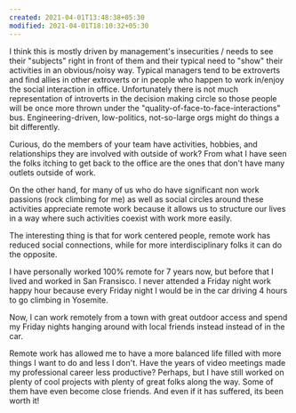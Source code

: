 ```yaml
---
created: 2021-04-01T13:48:38+05:30
modified: 2021-04-01T18:10:32+05:30
---
```


I think this is mostly driven by management's insecurities / needs to see their "subjects" right in front of them and their typical need to "show" their activities in an obvious/noisy way. Typical managers tend to be extroverts and find allies in other extroverts or in people who happen to work in/enjoy the social interaction in office. Unfortunately there is not much representation of introverts in the decision making circle so those people will be once more thrown under the "quality-of-face-to-face-interactions" bus. Engineering-driven, low-politics, not-so-large orgs might do things a bit differently.

Curious, do the members of your team have activities, hobbies, and relationships they are involved with outside of work? From what I have seen the folks itching to get back to the office are the ones that don't have many outlets outside of work.

On the other hand, for many of us who do have significant non work passions (rock climbing for me) as well as social circles around these activities appreciate remote work because it allows us to structure our lives in a way where such activities coexist with work more easily.

The interesting thing is that for work centered people, remote work has reduced social connections, while for more interdisciplinary folks it can do the opposite.

I have personally worked 100% remote for 7 years now, but before that I lived and worked in San Fransisco. I never attended a Friday night work happy hour because every Friday night I would be in the car driving 4 hours to go climbing in Yosemite.

Now, I can work remotely from a town with great outdoor access and spend my Friday nights hanging around with local friends instead instead of in the car.

Remote work has allowed me to have a more balanced life filled with more things I want to do and less I don't. Have the years of video meetings made my professional career less productive? Perhaps, but I have still worked on plenty of cool projects with plenty of great folks along the way. Some of them have even become close friends. And even if it has suffered, its been worth it!